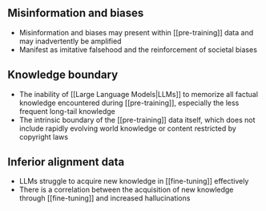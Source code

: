 ## Misinformation and biases

- Misinformation and biases may present within [[pre-training]] data and may inadvertently be amplified
- Manifest as imitative falsehood and the reinforcement of societal biases

## Knowledge boundary

- The inability of [[Large Language Models|LLMs]] to memorize all factual knowledge encountered during [[pre-training]], especially the less frequent long-tail knowledge
- The intrinsic boundary of the [[pre-training]] data itself, which does not include rapidly evolving world knowledge or content restricted by copyright laws

## Inferior alignment data

- LLMs struggle to acquire new knowledge in [[fine-tuning]] effectively
- There is a correlation between the acquisition of new knowledge through [[fine-tuning]] and increased hallucinations
